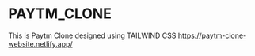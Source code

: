 # PAYTM_CLONE
This is Paytm Clone designed using TAILWIND CSS
https://paytm-clone-website.netlify.app/
